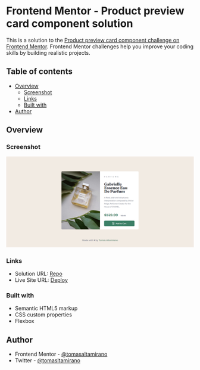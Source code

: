 # Frontend Mentor - Product preview card component solution

This is a solution to the [Product preview card component challenge on Frontend Mentor](https://www.frontendmentor.io/challenges/product-preview-card-component-GO7UmttRfa). Frontend Mentor challenges help you improve your coding skills by building realistic projects. 

## Table of contents

- [Overview](#overview)
  - [Screenshot](#screenshot)
  - [Links](#links)
  - [Built with](#built-with)
- [Author](#author)


## Overview

### Screenshot

![](img/screen.png)




### Links

- Solution URL: [Repo](https://github.com/tomasaltamirano/Product-preview-card)
- Live Site URL: [Deploy](https://tomasaltamirano.github.io/Product-preview-card/)


### Built with

- Semantic HTML5 markup
- CSS custom properties
- Flexbox


## Author


- Frontend Mentor - [@tomasaltamirano](https://www.frontendmentor.io/profile/tomasaltamirano)
- Twitter - [@tomasltamirano](https://www.twitter.com/tomaltamirano_)
